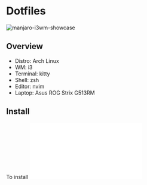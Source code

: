 # Dotfiles
![manjaro-i3wm-showcase](https://github.com/user-attachments/assets/3dbd547e-8539-48bf-b391-819430d3cc20)


## Overview

- Distro: Arch Linux
- WM: i3
- Terminal: kitty
- Shell: zsh
- Editor: nvim
- Laptop: Asus ROG Strix G513RM

## Install

To install ![follow this steps](INSTALL.md)
